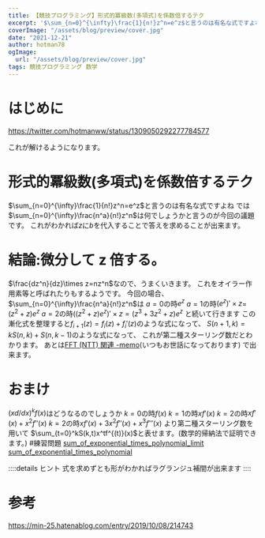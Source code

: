 ```yaml
---
title: 【競技プログラミング】形式的冪級数(多項式)を係数倍するテク
excerpt: '$\sum_{n=0}^{\infty}\frac{1}{n!}z^n=e^z$と言うのは有名な式ですよね。では$\sum_{n=0}^{\infty}\frac{n^a}{n!}z^n$は何でしょうかと言うのが回の議題です。これがわかれば$z$に$b$を代入することで答えを求めることが出来ます。'
coverImage: "/assets/blog/preview/cover.jpg"
date: "2021-12-21"
author: hotman78
ogImage:
  url: "/assets/blog/preview/cover.jpg"
tags: 競技プログラミング 数学
---
```


# はじめに

https://twitter.com/hotmanww/status/1309050292277784577

これが解けるようになります。

# 形式的冪級数(多項式)を係数倍するテク

$\sum_{n=0}^{\infty}\frac{1}{n!}z^n=e^z$と言うのは有名な式ですよね
では$\sum_{n=0}^{\infty}\frac{n^a}{n!}z^n$は何でしょうかと言うのが今回の議題です。
これがわかれば$z$に$b$を代入することで答えを求めることが出来ます。

# 結論:微分して z 倍する。

$\frac{dz^n}{dz}\times z=nz^n$なので、うまくいきます。
これをオイラー作用素等と呼ばれたりもするようです。
今回の場合、
$\sum_{n=0}^{\infty}\frac{n^a}{n!}z^n$は
$a=0$の時$e^z$
$a=1$の時$(e^z)'\times z$=$(z^2+z)e^z$
$a=2$の時$((z^2+z)e^z)'\times z=(z^3+3z^2+z)e^z$
と続いて行きます
この漸化式を整理すると$f_{i+1}(z)=f_i(z)+f_i'(z)$のような式になって、
$S(n+1,k)=kS(n,k)+S(n,k-1)$のような式になって、
これが第二種スターリング数だとわかります。
あとは[FFT (NTT) 関連 -memo](https://min-25.hatenablog.com/entry/2015/04/07/160154)(いつもお世話になっております)
で出来ます。

# おまけ

$(xd/dx)^kf(x)$はどうなるのでしょうか
$k=0$の時$f(x)$
$k=1$の時$xf'(x)$
$k=2$の時$xf'(x)+x^2f''(x)$
$k=2$の時$xf'(x)+3x^2f''(x)+x^3f'''(x)$
より第二種スターリング数を用いて
$\sum_{t=0}^kS(k,t)x^tf^{(t)}(x)$と表せます。(数学的帰納法で証明できます。) #練習問題
[sum_of_exponential_times_polynomial_limit](https://judge.yosupo.jp/problem/sum_of_exponential_times_polynomial_limit)
[sum_of_exponential_times_polynomial](https://judge.yosupo.jp/problem/sum_of_exponential_times_polynomial)

::::details ヒント
式を求めずとも形がわかればラグランジュ補間が出来ます
::::

# 参考

https://min-25.hatenablog.com/entry/2019/10/08/214743
